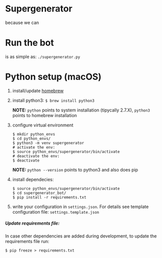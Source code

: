 # Supergenerator

because we can

# Run the bot

is as simple as: `./supergenerator.py`

# Python setup (macOS)
1. install\/update [homebrew](https://brew.sh/)
2. install python3: `$ brew install python3`

    **NOTE:** `python` points to system installation (tipycally 2.7.X), `python3` points to homebrew installation

3. configure virtual environment
    ```
    $ mkdir python_envs
    $ cd python_envs/
    $ python3 -m venv supergenerator
    # activate the env:
    $ source python_envs/supergenerator/bin/activate
    # deactivate the env:
    $ deactivate
    ```
    **NOTE:** `python --version` points to python3 and also does pip
4. install dependecies:
    ```
    $ source python_envs/supergenerator/bin/activate
    $ cd supergenerator_bot/
    $ pip install -r requirements.txt
    ```
5. write your configuration in `settings.json`. For details see template configuration file: `settings.template.json`

##### Update requirements file:
In case other dependencies are added during development, to update the requirements file run:

`$ pip freeze > requirements.txt`
